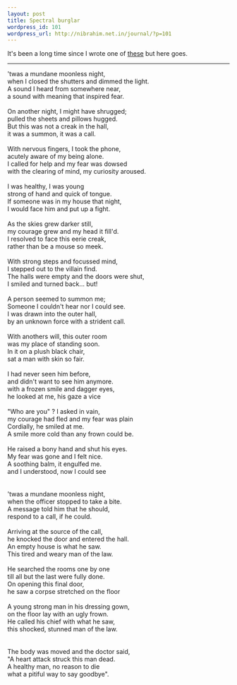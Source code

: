 ```yaml
--- 
layout: post
title: Spectral burglar
wordpress_id: 101
wordpress_url: http://nibrahim.net.in/journal/?p=101
---
```

<p>It's been a long time since I wrote one of <a href="http://nibrahim.net.in/poems">these</a> but here goes. </p>
<hr />
<p>
'twas a mundane moonless night,<br />
when I closed the shutters and dimmed the light.<br />
A sound I heard from somewhere near,<br />
a sound with meaning that inspired fear.<br />
<br />
On another night, I might have shrugged;<br />
pulled the sheets and pillows hugged.<br />
But this was not a creak in the hall,<br />
it was a summon, it was a call.<br />
<br />
With nervous fingers, I took the phone,<br />
acutely aware of my being alone.<br />
I called for help and my fear was dowsed<br />
with the clearing of mind, my curiosity aroused.<br />
<br />
I was healthy, I was young<br />
strong of hand and quick of tongue.<br />
If someone was in my house that night,<br />
I would face him and put up a fight.<br />
<br />
As the skies grew darker still,<br />
my courage grew and my head it fill'd.<br />
I resolved to face this eerie creak,<br />
rather than be a mouse so meek.<br />
<br />
With strong steps and focussed mind,<br />
I stepped out to the villain find.<br />
The halls were empty and the doors were shut,<br />
I smiled and turned back... but!<br />
<br />
A person seemed to summon me;<br />
Someone I couldn't hear nor I could see.<br />
I was drawn into the outer hall,<br />
by an unknown force with a strident call.<br />
<br />
With anothers will, this outer room<br />
was my place of standing soon.<br />
In it on a plush black chair,<br />
sat a man with skin so fair.<br />
<br />
I had never seen him before,<br />
and didn't want to see him anymore.<br />
with a frozen smile and dagger eyes,<br />
he looked at me, his gaze a vice<br />
<br />
"Who are you" ? I asked in vain,<br />
my courage had fled and my fear was plain<br />
Cordially, he smiled at me.<br />
A smile more cold than any frown could be.<br />
<br />
He raised a bony hand and shut his eyes.<br />
My fear was gone and I felt nice.<br />
A soothing balm, it engulfed me.<br />
and I understood, now I could see<br />
<br /><br />
'twas a mundane moonless night,<br />
when the officer stopped to take a bite.<br />
A message told him that he should,<br />
respond to a call, if he could.<br />
<br />
Arriving at the source of the call,<br />
he knocked the door and entered the hall.<br />
An empty house is what he saw.<br />
This tired and weary man of the law.<br />
<br />
He searched the rooms one by one<br />
till all but the last were fully done.<br />
On opening this final door,<br />
he saw a corpse stretched on the floor<br />
<br />
A young strong man in his dressing gown,<br />
on the floor lay with an ugly frown.<br />
He called his chief with what he saw,<br />
this shocked, stunned man of the law.<br />
<br /><br />
The body was moved and the doctor said,<br />
"A heart attack struck this man dead.<br />
A healthy man, no reason to die<br />
what a pitiful way to say goodbye".<br />
</p>
